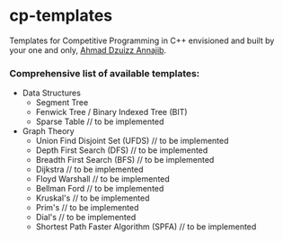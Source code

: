# cp-templates
Templates for Competitive Programming in C++ envisioned and built by your one and only, [Ahmad Dzuizz Annajib](https://dzuizz.com/).

### Comprehensive list of available templates:
- Data Structures
    - Segment Tree
    - Fenwick Tree / Binary Indexed Tree (BIT)
    - Sparse Table                             // to be implemented
- Graph Theory
    - Union Find Disjoint Set (UFDS)           // to be implemented
    - Depth First Search (DFS)                 // to be implemented
    - Breadth First Search (BFS)               // to be implemented
    - Dijkstra                                 // to be implemented
    - Floyd Warshall                           // to be implemented
    - Bellman Ford                             // to be implemented
    - Kruskal's                                // to be implemented
    - Prim's                                   // to be implemented
    - Dial's                                   // to be implemented
    - Shortest Path Faster Algorithm (SPFA)    // to be implemented
